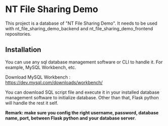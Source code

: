 # NT File Sharing Demo

This project is a database of "NT File Sharing Demo". It needs to be used with
nt_file_sharing_demo_backend and nt_file_sharing_demo_frontend repositories.

## Installation

You can use any sql database management software or CLI to handle it.
For example, MySQL Workbench, etc.

Download MySQL Workbench : https://dev.mysql.com/downloads/workbench/

You can download SQL script file and execute it in your installed database management software to initialize database. Other than that, Flask python will handle the rest it self.

**Remark: make sure you config the right username, password, database name, port, between Flask python and your database server**.